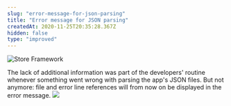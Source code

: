 ```yaml
---
slug: "error-message-for-json-parsing"
title: "Error message for JSON parsing"
createdAt: 2020-11-25T20:35:28.367Z
hidden: false
type: "improved"
---
```


![Store Framework](https://cdn.jsdelivr.net/gh/vtexdocs/dev-portal-content@main/images/error-message-for-json-parsing-0.png)

The lack of additional information was part of the developers' routine whenever something went wrong with parsing the app's JSON files. But not anymore: file and error line references will from now on be displayed in the error message.
![](https://cdn.jsdelivr.net/gh/vtexdocs/dev-portal-content@main/images/error-message-for-json-parsing-1.png)
